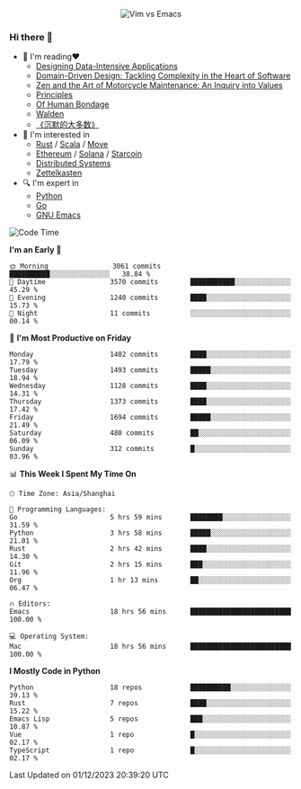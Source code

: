 <p align="center">
    <img src="https://gist.githubusercontent.com/coldnight/e696baffb094e71c96cb302118878eae/raw/40ea5053a6f66cc65f90f437e4173497da225958/banner.gif" alt="Vim vs Emacs" />
</p>

### Hi there 👋

- 📖 I'm reading❤️
    + [Designing Data-Intensive Applications](https://www.oreilly.com/library/view/designing-data-intensive-applications/9781491903063/)
    + [Domain-Driven Design: Tackling Complexity in the Heart of Software](https://www.dddcommunity.org/book/evans_2003/)
    + [Zen and the Art of Motorcycle Maintenance: An Inquiry into Values](https://en.wikipedia.org/wiki/Zen_and_the_Art_of_Motorcycle_Maintenance)
    + [Principles](https://www.principles.com/)
    + [Of Human Bondage](https://en.wikipedia.org/wiki/Of_Human_Bondage)
    + [Walden](https://en.wikipedia.org/wiki/Walden)
    + [《沉默的大多数》](https://en.wikipedia.org/wiki/Silent_majority)
- 🌱 I'm interested in
    + [Rust](https://www.rust-lang.org/) / [Scala](https://www.scala-lang.org/) / [Move](https://github.com/move-language/move/)
    + [Ethereum](https://ethereum.org/en/) / [Solana](https://solana.com/) / [Starcoin](https://github.com/starcoinorg/starcoin)
	+ [Distributed Systems](https://www.linuxzen.com/notes/topics/20200320174417_%E5%88%86%E5%B8%83%E5%BC%8F/)
	+ [Zettelkasten](https://www.linuxzen.com/notes/notes/20220120080920-slip_box/)
- 🔍 I'm expert in
    + [Python](https://www.python.org/)
    + [Go](https://go.dev/)
    + [GNU Emacs](https://www.gnu.org/software/emacs/)

<!--START_SECTION:waka-->
![Code Time](http://img.shields.io/badge/Code%20Time-2%2C512%20hrs%2022%20mins-blue)

**I'm an Early 🐤** 

```text
🌞 Morning                3061 commits        ██████████░░░░░░░░░░░░░░░   38.84 % 
🌆 Daytime                3570 commits        ███████████░░░░░░░░░░░░░░   45.29 % 
🌃 Evening                1240 commits        ████░░░░░░░░░░░░░░░░░░░░░   15.73 % 
🌙 Night                  11 commits          ░░░░░░░░░░░░░░░░░░░░░░░░░   00.14 % 
```
📅 **I'm Most Productive on Friday** 

```text
Monday                   1402 commits        ████░░░░░░░░░░░░░░░░░░░░░   17.79 % 
Tuesday                  1493 commits        █████░░░░░░░░░░░░░░░░░░░░   18.94 % 
Wednesday                1128 commits        ████░░░░░░░░░░░░░░░░░░░░░   14.31 % 
Thursday                 1373 commits        ████░░░░░░░░░░░░░░░░░░░░░   17.42 % 
Friday                   1694 commits        █████░░░░░░░░░░░░░░░░░░░░   21.49 % 
Saturday                 480 commits         ██░░░░░░░░░░░░░░░░░░░░░░░   06.09 % 
Sunday                   312 commits         █░░░░░░░░░░░░░░░░░░░░░░░░   03.96 % 
```


📊 **This Week I Spent My Time On** 

```text
🕑︎ Time Zone: Asia/Shanghai

💬 Programming Languages: 
Go                       5 hrs 59 mins       ████████░░░░░░░░░░░░░░░░░   31.59 % 
Python                   3 hrs 58 mins       █████░░░░░░░░░░░░░░░░░░░░   21.01 % 
Rust                     2 hrs 42 mins       ████░░░░░░░░░░░░░░░░░░░░░   14.30 % 
Git                      2 hrs 15 mins       ███░░░░░░░░░░░░░░░░░░░░░░   11.96 % 
Org                      1 hr 13 mins        ██░░░░░░░░░░░░░░░░░░░░░░░   06.47 % 

🔥 Editors: 
Emacs                    18 hrs 56 mins      █████████████████████████   100.00 % 

💻 Operating System: 
Mac                      18 hrs 56 mins      █████████████████████████   100.00 % 
```

**I Mostly Code in Python** 

```text
Python                   18 repos            ██████████░░░░░░░░░░░░░░░   39.13 % 
Rust                     7 repos             ████░░░░░░░░░░░░░░░░░░░░░   15.22 % 
Emacs Lisp               5 repos             ███░░░░░░░░░░░░░░░░░░░░░░   10.87 % 
Vue                      1 repo              █░░░░░░░░░░░░░░░░░░░░░░░░   02.17 % 
TypeScript               1 repo              █░░░░░░░░░░░░░░░░░░░░░░░░   02.17 % 
```




 Last Updated on 01/12/2023 20:39:20 UTC
<!--END_SECTION:waka-->
